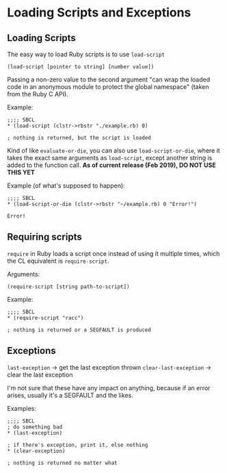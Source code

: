 # Loading Scripts and Exceptions

## Loading Scripts

The easy way to load Ruby scripts is to use `load-script`

    (load-script [pointer to string] [number value])

Passing a non-zero value to the second argument "can wrap the loaded code in an anonymous module to protect the global namespace" (taken from the Ruby C API).

Example:

    ;;;; SBCL
    * (load-script (clstr->rbstr "./example.rb) 0)

    ; nothing is returned, but the script is loaded

Kind of like `evaluate-or-die`, you can also use `load-script-or-die`, where it takes the exact same arguments as `load-script`, except another string is added to the function call. **As of current release (Feb 2019), DO NOT USE THIS YET**

Example (of what's supposed to happen):

    ;;;; SBCL
    * (load-script-or-die (clstr->rbstr "~/example.rb) 0 "Error!")

    Error!

## Requiring scripts

`require` in Ruby loads a script once instead of using it multiple times, which the CL equivalent is `require-script`.

Arguments:

    (require-script [string path-to-script])

Example:

    ;;;; SBCL
    * (require-script "racc")

    ; nothing is returned or a SEGFAULT is produced

## Exceptions

`last-exception` -> get the last exception thrown
`clear-last-exception` -> clear the last exception

I'm not sure that these have any impact on anything, because if an error arises, usually it's a SEGFAULT and the likes.

Examples:

    ;;;; SBCL
    ; do something bad
    * (last-exception)

    ; if there's exception, print it, else nothing
    * (clear-exception)

    ; nothing is returned no matter what